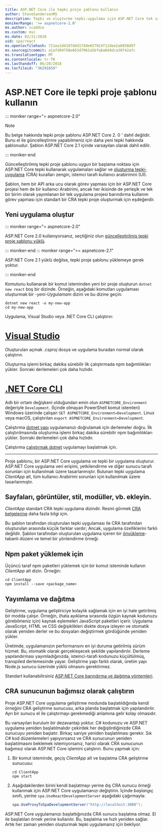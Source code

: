 ```yaml
---
title: ASP.NET Core ile tepki proje şablonu kullanın
author: SteveSandersonMS
description: Tepki ve oluşturma tepki-uygulama için ASP.NET Core tek sayfa uygulama (SPA) proje şablonu ile başlayacağınızı öğrenin.
monikerRange: '>= aspnetcore-2.0'
ms.author: scaddie
ms.custom: mvc
ms.date: 02/21/2018
uid: spa/react
ms.openlocfilehash: 721ea1d4197ddd17dde657924f12dee2a6858d97
ms.sourcegitcommit: a1afd04758e663d7062a5bfa8a0d4dca38f42afc
ms.translationtype: MT
ms.contentlocale: tr-TR
ms.lasthandoff: 06/20/2018
ms.locfileid: "36291659"
---
```

# <a name="use-the-react-project-template-with-aspnet-core"></a>ASP.NET Core ile tepki proje şablonu kullanın

::: moniker range="= aspnetcore-2.0"

> [!NOTE]
> Bu belge hakkında tepki proje şablonu ASP.NET Core 2. 0 ' dahil değildir. Bunu el ile güncelleştirme yapabilmeniz için daha yeni tepki hakkında şablonudur. Şablon ASP.NET Core 2.1 içinde varsayılan olarak dahil edilir.

::: moniker-end

Güncelleştirilmiş tepki proje şablonu uygun bir başlama noktası için ASP.NET Core tepki kullanarak uygulamaları sağlar ve [oluşturma tepki-uygulama](https://github.com/facebookincubator/create-react-app) (CRA) kuralları zengin, istemci tarafı kullanıcı arabirimini (UI).

Şablon, hem bir API arka ucu olarak görev yapması için bir ASP.NET Core projesi hem de bir kullanıcı Arabirimi, ancak her ikisinde de yerleşik ve tek bir birim olarak yayımlanan bir tek uygulama projesi barındırma kullanım görev yapması için standart bir CRA tepki proje oluşturmak için eşdeğerdir.

## <a name="create-a-new-app"></a>Yeni uygulama oluştur

::: moniker range="= aspnetcore-2.0"

ASP.NET Core 2.0 kullanıyorsanız, seçtiğiniz olun [güncelleştirilmiş tepki proje şablonu yüklü](xref:spa/index#installation).

::: moniker-end
::: moniker range=">= aspnetcore-2.1"

ASP.NET Core 2.1 yüklü değilse, tepki proje şablonu yüklemeye gerek yoktur.

::: moniker-end

Komutunu kullanarak bir komut isteminden yeni bir proje oluşturun `dotnet new react` boş bir dizinde. Örneğin, aşağıdaki komutları uygulaması oluşturmak bir *-yeni-Uygulamam* dizini ve bu dizine geçin:

```console
dotnet new react -o my-new-app
cd my-new-app
```

Uygulama, Visual Studio veya .NET Core CLI çalıştırın:

# <a name="visual-studiotabvisual-studio"></a>[Visual Studio](#tab/visual-studio)

Oluşturulan açmak *.csproj* dosya ve uygulama buradan normal olarak çalıştırın.

Oluşturma işlemi birkaç dakika sürebilir ilk çalıştırmada npm bağımlılıkları yükler. Sonraki derlemeleri çok daha hızlıdır.

# <a name="net-core-clitabnetcore-cli"></a>[.NET Core CLI](#tab/netcore-cli)

Adlı bir ortam değişkeni olduğundan emin olun `ASPNETCORE_Environment` değeriyle `Development`. (İçinde olmayan PowerShell komut istemleri) Windows üzerinde çalışan `SET ASPNETCORE_Environment=Development`. Linux veya macOS, çalıştırılan `export ASPNETCORE_Environment=Development`.

Çalıştırma [dotnet yapı](/dotnet/core/tools/dotnet-build) uygulamanızı doğrulamak için derlemeler doğru. İlk çalıştırılmasında oluşturma işlemi birkaç dakika sürebilir npm bağımlılıkları yükler. Sonraki derlemeleri çok daha hızlıdır.

Çalıştırma [çalıştırmak dotnet](/dotnet/core/tools/dotnet-run) uygulamayı başlatmak için.

---

Proje şablonu, bir ASP.NET Core uygulama ve tepki bir uygulama oluşturur. ASP.NET Core uygulama veri erişimi, yetkilendirme ve diğer sunucu tarafı sorunları için kullanılmak üzere tasarlanmıştır. Bulunan tepki uygulama *ClientApp* alt, tüm kullanıcı Arabirimi sorunları için kullanılmak üzere tasarlanmıştır.

## <a name="add-pages-images-styles-modules-etc"></a>Sayfaları, görüntüler, stil, modüller, vb. ekleyin.

*ClientApp* standart CRA tepki uygulama dizindir. Resmi görmek [CRA belgelerine](https://github.com/facebookincubator/create-react-app/blob/master/packages/react-scripts/template/README.md) daha fazla bilgi için.

Bu şablon tarafından oluşturulan tepki uygulaması ile CRA tarafından oluşturulan arasında küçük farklar vardır; Ancak, uygulama özelliklerini farklı değildir. Şablon tarafından oluşturulan uygulama içeren bir [önyükleme](https://getbootstrap.com/)-tabanlı düzeni ve temel bir yönlendirme örneği.

## <a name="install-npm-packages"></a>Npm paket yüklemek için

Üçüncü taraf npm paketleri yüklemek için bir komut isteminde kullanın *ClientApp* alt dizin. Örneğin:

```console
cd ClientApp
npm install --save <package_name>
```

## <a name="publish-and-deploy"></a>Yayımlama ve dağıtma

Geliştirme, uygulama geliştiriciye kolaylık sağlamak için en iyi hale getirilmiş bir modda çalışır. Örneğin, (hata ayıklama sırasında özgün kaynak kodunuzu görebilmeniz için) kaynak eşlemeleri JavaScript paketleri içerir. Uygulama JavaScript, HTML ve CSS değişiklikleri diskte dosya izleyen ve otomatik olarak yeniden derler ve bu dosyaları değiştirmek gördüğünde yeniden yükler.

Üretimde, uygulamanızın performansını en iyi duruma getirilmiş sürüm hizmet. Bu, otomatik olarak gerçekleşecek şekilde yapılandırılır. Derleme yapılandırması yayımladığınızda, istemci-tarafı kodunuzu küçültülmüş, transpiled derlemesinde yayar. Geliştirme yapı farklı olarak, üretim yapı Node.js sunucu üzerinde yüklü olmasını gerektirmez.

Standart kullanabilirsiniz [ASP.NET Core barındırma ve dağıtma yöntemleri](xref:host-and-deploy/index).

## <a name="run-the-cra-server-independently"></a>CRA sunucunun bağımsız olarak çalıştırın

Proje ASP.NET Core uygulama geliştirme modunda başlatıldığında kendi örneğini CRA geliştirme sunucusu, arka planda başlatmak için yapılandırılır. Ayrı bir sunucu el ile çalıştırmayı gerekmediği anlamına gelir kolay olmasıdır.

Bu varsayılan kurulum bir dezavantajı yoktur. C# kodunuzu ve ASP.NET uygulama yeniden başlatılmalıdır çekirdek her değiştirdiğinizde CRA sunucuyu yeniden başlatır. Birkaç saniye yeniden başlatılması gerekir. Sık C# kod düzenlemeleri yapıyorsanız ve CRA sunucunun yeniden başlatılmasını beklemek istemiyorsanız, harici olarak CRA sunucunun bağımsız olarak ASP.NET Core işlemini çalıştırın. Bunu yapmak için:

1. Bir komut isteminde, geçiş *ClientApp* alt ve başlatma CRA geliştirme sunucusu:

    ```console
    cd ClientApp
    npm start
    ```

2. Aşağıdakilerden birini kendi başlatmayı yerine dış CRA sunucu örneği kullanmak için ASP.NET Core uygulamanızı değiştirin. İçinde *başlangıç* sınıfı, yerine `spa.UseReactDevelopmentServer` aşağıdaki çağırmayla:

    ```csharp
    spa.UseProxyToSpaDevelopmentServer("http://localhost:3000");
    ```

ASP.NET Core uygulamanızı başlattığınızda CRA sunucu başlatma olmaz. El ile başlatılan örnek yerine kullanılır. Bu, başlatma ve hızlı yeniden sağlar. Artık her zaman yeniden oluşturmak tepki uygulamanız için bekliyor.
